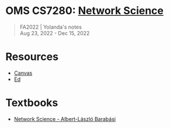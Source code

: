 # OMS CS7280: [Network Science](https://omscs.gatech.edu/cs-7280-network-science)
> FA2022 | Yolanda's notes <br>
> Aug 23, 2022 - Dec 15, 2022

# Resources
- [Canvas](https://gatech.instructure.com/courses/265324)
- [Ed](https://edstem.org/us/courses/23633/discussion/)

# Textbooks
- [Network Science - Albert-László Barabási](http://networksciencebook.com/)

